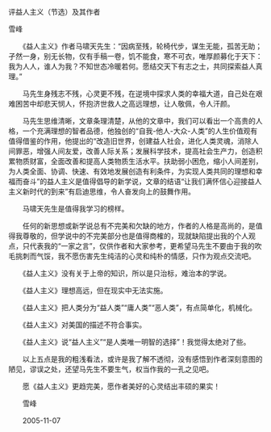 评益人主义（节选）及其作者

雪峰


　　《益人主义》作者马啸天先生：“因病至残，轮椅代步，谋生无能，孤苦无助；孑然一身，别无长物，仅有手稿一卷，饥不能食，寒不可衣，唯厚颜募化于天下：我为人人，谁人为我？不知世态冷暖若何。愿结交天下有志之士，共同探索益人真理。”

　　马先生身残志不残，心灵更不残，在逆境中探求人类的幸福大道，自己处在艰难困苦中却悲天悯人，怀抱济世救人之高远理想，让人敬佩，令人汗颜。

　　马先生思维清晰，文章条理清楚，从他的文章中，我们可以看出一个高贵的人格，一个充满理想的智者品德，他独创的“自我-他人-大众-人类”的人生价值观有值得借鉴的作用，他提出的“改造旧世界，创建益人社会，进化人类灵魂，消除人间罪恶，增强人间友爱，改善人际关系；发展科学技术，提高社会生产力，创造积累物质财富，全面改善和提高人类物质生活水平。扶助弱小困危，缩小人间差别，为人类全面、协调、快速、有效地发展创造有利条件，为实现人类共同的理想和幸福而奋斗”的益人主义是值得倡导的新学说，文章的结语“让我们满怀信心迎接益人主义新时代的到来”有启迪思维，令人奋发向上的鼓舞作用。

　　马啸天先生是值得我学习的榜样。

　　任何的新思想或新学说总有不完美和欠缺的地方，作者的人格是高尚的，是值得我尊敬的，但学说中的不完美部分也是值得商榷的，现就缺陷提出我的个人观点，只代表我的“一家之言”，仅供作者和大家参考，更希望马先生不要由于我的吹毛挑刺而气馁，我不愿伤害先生纯洁的心灵和纯朴的情感，只作为观点交流吧。 

　　《益人主义》没有关于上帝的知识，所以是只治标，难治本的学说。 

　　《益人主义》理想高远，但在现实中无法实施。

　　《益人主义》把人类分为“益人类”“庸人类”“恶人类”，有点简单化，机械化。

　　《益人主义》对美国的描述不符合事实。

　　《益人主义》说“益人主义”“是人类唯一明智的选择”！我觉得太绝对了些。 

　　以上五点是我的粗浅看法，或许是我了解不透彻，没有感悟到作者深刻意图的陋见，谬误之处，还望马先生不要生气，权当作我的一孔之见吧。

　　愿《益人主义》更趋完美，愿作者美好的心灵结出丰硕的果实！

　　雪峰

　　2005-11-07 



